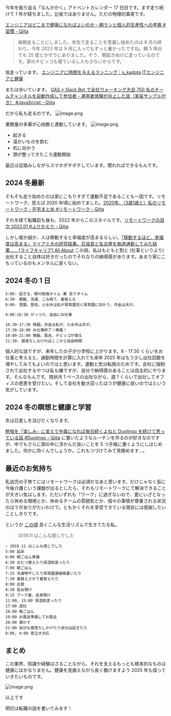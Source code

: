 今年を振り返る「なんかかく」アドベントカレンダー 17 日目です。まず走り続けて 1 年が経ちました。比喩ではありません。ただの物理的事実です。

[エンジニアはどこまで健康になればよいのか - 朝ランと個人的生産性への考察 #習慣 - Qiita](https://qiita.com/e99h2121/items/a279f8fb1fbe722aa31f)

> 毎朝走ることにしました。本気で走ることを意識し始めたのは 8 月の終わり。今年 2023 年は 9 月に入ってもずっと暑かったですね。朝 5 時台でも 25 度とかザラにありました。そう、朝起きぬけに走っているのです。家のチビッコも寝ているし人も少ないからです。

皆走っています。
[エンジニアに時間を与えるランニング｜s_kadota](https://note.com/s_kadota/n/nfcfe36c46a61)
[ITエンジニアと健康](https://zenn.dev/mattn/articles/cac1a9048c3935)

または歩いています。
[GAS × Slack Bot で全社ウォーキング大会 750 名のチームチャンネルを自動作成して参加者・運用者体験が向上した話（実装サンプル付き） #JavaScript - Qiita](https://qiita.com/irongineer/items/e58a54436507fcc4cf8f)

だから私も走るのです。
![image.png](https://qiita-image-store.s3.ap-northeast-1.amazonaws.com/0/93824/3479acfd-2a15-cff8-faf8-62a4e23c5833.png)

業務量の多寡が心拍数と連動しています。
![image.png](https://qiita-image-store.s3.ap-northeast-1.amazonaws.com/0/93824/d8a6a845-c72d-585f-c41d-fb68c6dd0a03.png)

- 起きる
- 温かいものを飲む
- 机に向かう
- 頭が整ってきたころ運動開始

最近は足踏みしながらスマホポチポチしています。慣れればできるもんです。


## 2024 冬最新

そもそも走り始めたのは家にこもりすぎて運動不足であることも一因です。リモートワーク、思えば 2020 年頃に始めてました。[2020年、（3歳1歳と）私のリモートワーク - 在宅まとめ #リモートワーク - Qiita](https://qiita.com/e99h2121/items/c8878d027603745a6426) 

それを経て転職前も後も、2022 年からこのスタイルです。[リモートワークの目次 2022.01 #ふりかえり - Qiita](https://qiita.com/e99h2121/items/f5e9ddef0141fe00259b#%E3%83%86%E3%83%B3%E3%83%97%E3%83%AC%E3%83%BC%E3%83%88)

しかし嘘か誠か、人は移動すると幸福度が高まるらしい。[「移動するほど、幸福度は高まる」マイアミ大の研究結果。石垣島と名古屋を毎週通勤してみた結果…… [ライフキャリア] All About](https://allabout.co.jp/gm/gc/501017/) この説、私はもともと割と (仕事というより) 出社すること自体は好きだったのでそれなりの納得感があります。あまり家にこもっているのもメンタルに良くない。


## 2024 冬の 1 日

```
5:00- 起きる、朝の勉強タイム 兼 走りタイム
6:30- 朝飯、洗濯、ごみ捨て、着替える
8:00- 登園、登校。火水木は私が保育園児と保育園に向かう、月金は夫が。

9:00-16:30 がっつり、自由にお仕事

16:30-17:30 降園。月金は私が、火水木は夫が。
17:30-18:00 お仕事終了！晩飯！
18:00-21:00 晩飯、風呂、チビッコが寝る
21:30- 寝落ちしなければここから自由時間
```

個人的な話ですが、来年したの子が小学校に上がります。8 - 17:30 くらいをお仕事と考えると、通勤時間を計算に入れても来年 2025 年はもう少し出社回数を増やしてみてもよいのではと思います。運動と気分転換のためです。会社に強制されて出社するやつは私も嫌ですが、自分で納得感のあることは自主的にやります。そんなもんです。現状月 1 ペースの出社ながら、週 1 くらいで出社してオフィスの恩恵を受けたい。そして会社を動き回ったほうが健康に良いのではという気がしています。


## 2024 冬の瞑想と健康と学習

冬は日差しを浴びたくなります。

[勉強を「楽しみ」に変えて中毒になれば毎日続くよねと Duolingo を続けて思っている話 #Duolingo - Qiita](https://qiita.com/e99h2121/items/189b654cfe874fccb767) に書いたようなルーチンを作るのが好きなのですが、中でもさらに頭の中に浮かんだ良いことを 5 つ手帳に書くようにしはじめました。何かに効くんでしょうか。これもつづけてみて見極めます...。


## 最近のお気持ち

乳幼児の子育てにはリモートワークは必須だなあと思います。だけじゃなく仮に今後介護という課題が出るとしたら、それもリモートワークにて解決できることが大きい気はします。ただいずれも「ワーク」に過ぎないので、更にいざとなったら休める環境とか、休めるチームの雰囲気とか、個々の事情が尊重される状況のほうがありがたいわけで。ともかくそれを享受できている現状には感謝したいことしきりです。

というか [この頃](https://qiita.com/e99h2121/items/c8878d027603745a6426#-201911-%E3%81%AF%E3%81%93%E3%82%93%E3%81%AA%E6%84%9F%E3%81%98%E3%81%A7%E3%81%97%E3%81%9F) 良くこんな生活リズムで生きてたな私。

>2019.11 はこんな感じでした
```
~ 2019.11 はこんな感じでした
5:00 起床
6:00 朝ごはん準備
6:30 おむつ替えたり保湿剤塗ったり
7:00 朝ごはん
7:15 洗濯物干したり保育園連絡帳書いたり
7:30 着替えさせて着替えたり
8:00 出発
8:30 長女預け
9:15 アーク着、長男預け
11:00, 15:00 保湿剤塗ったり
17:00 退社
18:00 晩ごはん
19:00 お風呂準備してお風呂
20:00 寝かす
21:00 自分も寝落ちしかけたり自分は起きたり
0:00, 4:00 夜泣き対応
```

## まとめ

この業界、知識や経験はさることながら、それを支えるもっとも根本的なものは健康にほかなりません。健康を見据えながら長く働けますよう 2025 年も探っていきたいものです。

![image.png](https://qiita-image-store.s3.ap-northeast-1.amazonaws.com/0/93824/4595cc8a-996a-c127-5045-a29f3f283bbd.png)

以上です

明日は転職の話を書いてみます！
